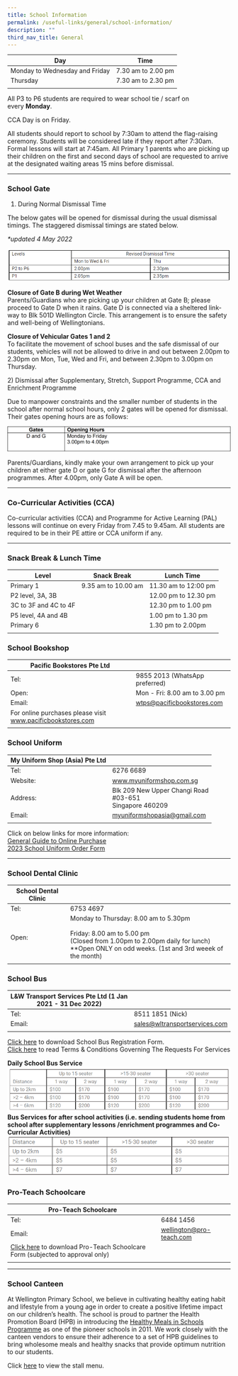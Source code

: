 ```yaml
---
title: School Information
permalink: /useful-links/general/school-information/
description: ""
third_nav_title: General
---
```

| Day | Time |
|---|---|
| Monday to Wednesday and Friday | 7.30 am to 2.00 pm |
| Thursday | 7.30 am to 2.30 pm |
| | |

All P3 to P6 students are required to wear school tie / scarf on every **Monday**.

CCA Day is on Friday.

All students should report to school by 7:30am to attend the flag-raising ceremony. Students will be considered late if they report after 7:30am. Formal lessons will start at 7:45am. All Primary 1 parents who are picking up their children on the first and second days of school are requested to arrive at the designated waiting areas 15 mins before dismissal.

--------
### School Gate

1) During Normal Dismissal Time  

The below gates will be opened for dismissal during the usual dismissal timings. The staggered dismissal timings are stated below.

_\*updated 4 May 2022_

![](/images/DISMISSAL%20TIME.png)

**Closure of Gate B during Wet Weather** <br>
Parents/Guardians who are picking up your children at Gate B; please proceed to Gate D when it rains. Gate D is connected via a sheltered link-way to Blk 501D Wellington Circle. This arrangement is to ensure the safety and well-being of Wellingtonians.

**Closure of Vehicular Gates 1 and 2** <br>
To facilitate the movement of school buses and the safe dismissal of our students, vehicles will not be allowed to drive in and out between 2.00pm to 2.30pm on Mon, Tue, Wed and Fri, and between 2.30pm to 3.00pm on Thursday.

2) Dismissal after Supplementary, Stretch, Support Programme, CCA and Enrichment Programme

Due to manpower constraints and the smaller number of students in the school after normal school hours, only 2 gates will be opened for dismissal. Their gates opening hours are as follows:

![](/images/GATEHOURS2.png)

Parents/Guardians, kindly make your own arrangement to pick up your children at either gate D or gate G for dismissal after the afternoon programmes. After 4.00pm, only Gate A will be open.

--------

### Co-Curricular Activities (CCA)

Co-curricular activities (CCA) and Programme for Active Learning (PAL) lessons will continue on every Friday from 7.45 to 9.45am. All students are required to be in their PE attire or CCA uniform if any.

---------

### Snack Break & Lunch Time

| Level | Snack Break | Lunch Time |
|---|---|---|
| Primary 1 | 9.35 am to 10.00 am | 11.30 am to 12:00 pm |
|  P2 level, 3A, 3B |  | 12.00 pm to 12.30 pm  |
|  3C to 3F and 4C to 4F |  | 12.30 pm to 1.00 pm  |
| P5 level, 4A and 4B |  | 1.00 pm to 1.30 pm |
| Primary 6 |  | 1.30 pm to 2.00pm |
| | | |

### School Bookshop

| Pacific Bookstores Pte Ltd |  |
|---|---|
| Tel:  | 9855 2013 (WhatsApp preferred) |
| Open: | Mon - Fri:  8.00 am to 3.00 pm |
| Email: | wtps@pacificbookstores.com |
| For online purchases please visit www.pacificbookstores.com |  |
| | | 

### School Uniform

| My Uniform Shop (Asia) Pte Ltd |  |
|---|---|
| Tel: | 6276 6689 |
| Website: | www.myuniformshop.com.sg |
| Address: | Blk 209 New Upper Changi Road<br>#03-651 <br>Singapore 460209 |
| Email:  | myuniformshopasia@gmail.com |
| | |

Click on below links for more information:  
[General Guide to Online Purchase](/files/Useful%20Links/My%20Uniform%20Shop%20ASIA%20Pte%20Ltd%20-%20General%20Guide%20to%20Online%20Purchase.pdf)
<br>
[2023 School Uniform Order Form](/files/Useful%20Links/My%20Uniform%20Shop%20ASIA%20Pte%20Ltd%20-%20Wellington%20Primary%20School%202023%20Updated%2014%20Nov%202022.pdf)

------

### School Dental Clinic

| School Dental Clinic |  |
|---|---|
| Tel: | 6753 4697 |
| Open: | Monday to Thursday: 8.00 am to 5.30pm<br><br>Friday: 8.00 am to 5.00 pm <br>(Closed from 1.00pm to 2.00pm daily for lunch)<br> **Open ONLY on odd weeks. (1st and 3rd weeek of the month) |
| | |


### School Bus

| L&W Transport Services Pte Ltd (1 Jan 2021 - 31 Dec 2022) |  |
|---|---|
| Tel: | 8511 1851 (Nick)  |
| Email: | [sales@wltransportservices.com](mailto:sales@wltransportservices.com) |
| | | 

[Click here](/files/Useful%20Links/School%20Bus%20Booking%20Form_2023-2024_final.pdf) to download School Bus Registration Form. <br>
[Click here](/files/Useful%20Links/TERMS%20AND%20CONDITIONS%20GOVERNING%20THE%20REQUESTS%20FOR%20SERVICES.pdf) to read Terms & Conditions Governing The Requests For Services

**Daily School Bus Service**
![](/images/2023_SCHOOL%20BUS%201.png)
<br>
**Bus Services for after school activities (i.e. sending students home from school after supplementary lessons /enrichment programmes and Co-Curricular Activities)**
![](/images/2023_SCHOOL%20BUS%202.png)


### Pro-Teach Schoolcare

| Pro-Teach Schoolcare |  |
|---|---|
| Tel: | 6484 1456 |
| Email: | [wellington@pro-teach.com](mailto:wellington@pro-teach.com) |
| [Click here](/files/Registration%20Form.pdf) to download Pro-Teach Schoolcare Form (subjected to approval only) |  |
| | |

-------

### School Canteen

At Wellington Primary School, we believe in cultivating healthy eating habit and lifestyle from a young age in order to create a positive lifetime impact on our children’s health. The school is proud to partner the Health Promotion Board (HPB) in introducing the [Healthy Meals in Schools Programme](https://www.hpb.gov.sg/schools/school-programmes/healthy-meals-in-schools-programme) as one of the pioneer schools in 2011. We work closely with the canteen vendors to ensure their adherence to a set of HPB guidelines to bring wholesome meals and healthy snacks that provide optimum nutrition to our students.  

  
Click [here](/files/Canteen%20menu%20website_10%20Jan%202022.pdf) to view the stall menu.
